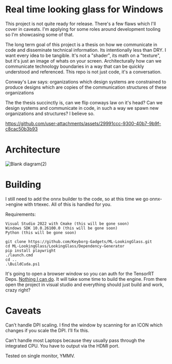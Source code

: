 # Real time looking glass for Windows


This project is not quite ready for release. There's a few flaws which I'll cover in caveats. I'm applying for some roles around development tooling so I'm showcasing some of that.


The long term goal of this project is a thesis on how we communicate in code and disseminate technical information. Its intentionally less than DRY. I want every idea to be tangible. It's not a "shader", its math on a "texture", but it's just an image of whats on your screen. Architecturally how can we communicate technology boundaries in a way that can be quickly understood and referenced. This repo is not just code, it's a conversation.


Conway's Law says: organizations which design systems are constrained to produce designs which are
copies of the communication structures of these organizations


The the thesis succinctly is, can we flip conways law on it's head? Can we design systems and communicate in code, in such a way we spawn new organizations and structures? I believe so.


https://github.com/user-attachments/assets/29991ccc-9300-40b7-9b9f-c8cac50b3b93

# Architecture 

![Blank diagram(2)](https://github.com/user-attachments/assets/eb9dc0d2-b5d1-466b-877a-566ee63a5387)


# Building


I still need to add the onnx builder to the code, so at this time we go onnx->engine with trtexec. All of this is handled for you.


Requirements:
```
Visual Studio 2022 with Cmake (this will be gone soon)
Windows SDK 10.0.26100.0 (this will be gone soon)
Python (this will be gone soon)
```


```
git clone https://github.com/Keyborg-Gadgets/ML-LookingGlass.git
cd ML-LookingGlass/LookingGlass/Dependency-Generator
pip install playwright
./launch.cmd
cd ..
.\BuildCuda.ps1
```


It's going to open a browser window so you can auth for the TensorRT Deps. [Nothing I can do](https://github.com/NVIDIA/TensorRT/issues/697). It will take some time to build the engine. From there open the project in visual studio and everything should just build and work, crazy right?


# Caveats
Can’t handle DPI scaling. I find the window by scanning for an ICON which changes if you scale the DPI. I’ll fix this.


Can’t handle most Laptops because they usually pass through the integrated CPU. You have to output via the HDMI port.


Tested on single monitor, YMMV.
